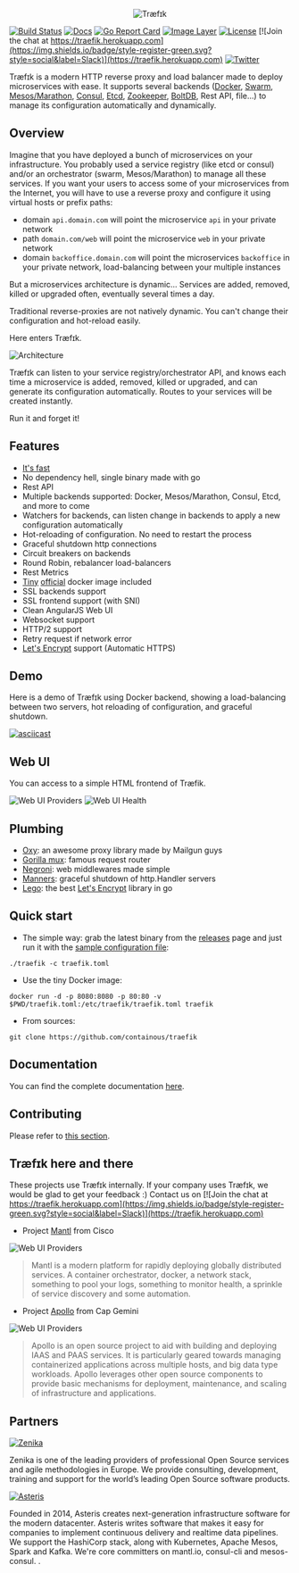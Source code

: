 
<p align="center">
<img src="docs/img/traefik.logo.png" alt="Træfɪk" title="Træfɪk" />
</p>

[![Build Status](https://travis-ci.org/containous/traefik.svg?branch=master)](https://travis-ci.org/containous/traefik)
[![Docs](https://img.shields.io/badge/docs-current-brightgreen.svg)](https://docs.traefik.io)
[![Go Report Card](https://goreportcard.com/badge/kubernetes/helm)](http://goreportcard.com/report/containous/traefik)
[![Image Layer](https://badge.imagelayers.io/traefik:latest.svg)](https://imagelayers.io/?images=traefik)
[![License](https://img.shields.io/badge/license-MIT-blue.svg)](https://github.com/containous/traefik/blob/master/LICENSE.md)
[![Join the chat at https://traefik.herokuapp.com](https://img.shields.io/badge/style-register-green.svg?style=social&label=Slack)](https://traefik.herokuapp.com)
[![Twitter](https://img.shields.io/twitter/follow/traefikproxy.svg?style=social)](https://twitter.com/intent/follow?screen_name=traefikproxy)


Træfɪk is a modern HTTP reverse proxy and load balancer made to deploy microservices with ease.
It supports several backends ([Docker](https://www.docker.com/), [Swarm](https://docs.docker.com/swarm), [Mesos/Marathon](https://mesosphere.github.io/marathon/), [Consul](https://www.consul.io/), [Etcd](https://coreos.com/etcd/), [Zookeeper](https://zookeeper.apache.org), [BoltDB](https://github.com/boltdb/bolt), Rest API, file...) to manage its configuration automatically and dynamically.

## Overview

Imagine that you have deployed a bunch of microservices on your infrastructure. You probably used a service registry (like etcd or consul) and/or an orchestrator (swarm, Mesos/Marathon) to manage all these services.
If you want your users to access some of your microservices from the Internet, you will have to use a reverse proxy and configure it using virtual hosts or prefix paths:

- domain `api.domain.com` will point the microservice `api` in your private network
- path `domain.com/web` will point the microservice `web` in your private network
- domain `backoffice.domain.com` will point the microservices `backoffice` in your private network, load-balancing between your multiple instances

But a microservices architecture is dynamic... Services are added, removed, killed or upgraded often, eventually several times a day.

Traditional reverse-proxies are not natively dynamic. You can't change their configuration and hot-reload easily.

Here enters Træfɪk.

![Architecture](docs/img/architecture.png)

Træfɪk can listen to your service registry/orchestrator API, and knows each time a microservice is added, removed, killed or upgraded, and can generate its configuration automatically.
Routes to your services will be created instantly.

Run it and forget it!
  
  


## Features

- [It's fast](http://docs.traefik.io/benchmarks)
- No dependency hell, single binary made with go
- Rest API
- Multiple backends supported: Docker, Mesos/Marathon, Consul, Etcd, and more to come
- Watchers for backends, can listen change in backends to apply a new configuration automatically
- Hot-reloading of configuration. No need to restart the process
- Graceful shutdown http connections
- Circuit breakers on backends
- Round Robin, rebalancer load-balancers
- Rest Metrics
- [Tiny](https://imagelayers.io/?images=traefik) [official](https://hub.docker.com/r/_/traefik/) docker image included
- SSL backends support
- SSL frontend support (with SNI)
- Clean AngularJS Web UI
- Websocket support
- HTTP/2 support
- Retry request if network error
- [Let's Encrypt](https://letsencrypt.org) support (Automatic HTTPS)

## Demo

Here is a demo of Træfɪk using Docker backend, showing a load-balancing between two servers, hot reloading of configuration, and graceful shutdown.

[![asciicast](https://asciinema.org/a/4tcyde7riou5vxulo6my3mtko.png)](https://asciinema.org/a/4tcyde7riou5vxulo6my3mtko)

## Web UI

You can access to a simple HTML frontend of Træfik.

![Web UI Providers](docs/img/web.frontend.png)
![Web UI Health](docs/img/traefik-health.png)

## Plumbing

- [Oxy](https://github.com/vulcand/oxy): an awesome proxy library made by Mailgun guys
- [Gorilla mux](https://github.com/gorilla/mux): famous request router
- [Negroni](https://github.com/codegangsta/negroni): web middlewares made simple
- [Manners](https://github.com/mailgun/manners): graceful shutdown of http.Handler servers
- [Lego](https://github.com/xenolf/lego): the best [Let's Encrypt](https://letsencrypt.org) library in go

## Quick start

- The simple way: grab the latest binary from the [releases](https://github.com/containous/traefik/releases) page and just run it with the [sample configuration file](https://raw.githubusercontent.com/containous/traefik/master/traefik.sample.toml):

```shell
./traefik -c traefik.toml
```

- Use the tiny Docker image:

```shell
docker run -d -p 8080:8080 -p 80:80 -v $PWD/traefik.toml:/etc/traefik/traefik.toml traefik
```

- From sources:

```shell
git clone https://github.com/containous/traefik
```

## Documentation

You can find the complete documentation [here](https://docs.traefik.io).

## Contributing

Please refer to [this section](.github/CONTRIBUTING.md).

## Træfɪk here and there

These projects use Træfɪk internally. If your company uses Træfɪk, we would be glad to get your feedback :) Contact us on [![Join the chat at https://traefik.herokuapp.com](https://img.shields.io/badge/style-register-green.svg?style=social&label=Slack)](https://traefik.herokuapp.com)

- Project [Mantl](https://mantl.io/) from Cisco

![Web UI Providers](docs/img/mantl-logo.png)
> Mantl is a modern platform for rapidly deploying globally distributed services. A container orchestrator, docker, a network stack, something to pool your logs, something to monitor health, a sprinkle of service discovery and some automation.

- Project [Apollo](http://capgemini.github.io/devops/apollo/) from Cap Gemini

![Web UI Providers](docs/img/apollo-logo.png)
> Apollo is an open source project to aid with building and deploying IAAS and PAAS services. It is particularly geared towards managing containerized applications across multiple hosts, and big data type workloads. Apollo leverages other open source components to provide basic mechanisms for deployment, maintenance, and scaling of infrastructure and applications.

## Partners

[![Zenika](docs/img/zenika.logo.png)](https://zenika.com)

Zenika is one of the leading providers of professional Open Source services and agile methodologies in
Europe. We provide consulting, development, training and support for the world’s leading Open Source
software products.



[![Asteris](docs/img/asteris.logo.png)](https://aster.is)

Founded in 2014, Asteris creates next-generation infrastructure software for the modern datacenter. Asteris writes software that makes it easy for companies to implement continuous delivery and realtime data pipelines. We support the HashiCorp stack, along with Kubernetes, Apache Mesos, Spark and Kafka. We're core committers on mantl.io, consul-cli and mesos-consul.
.
